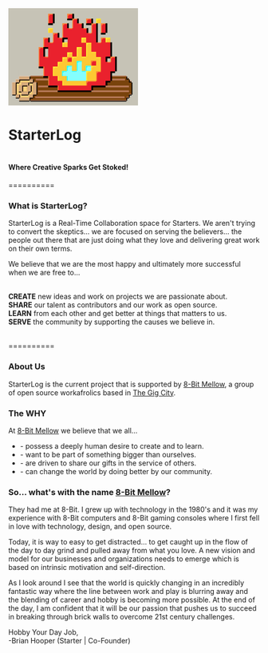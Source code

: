 <img src="img/starterlog.gif" style="display: inline-block;"/>
<h1>StarterLog<h1>
<h4>Where Creative Sparks Get Stoked!</h4>

==========


<h3>What is StarterLog?</h3>
StarterLog is a Real-Time Collaboration space for Starters.  We aren't trying to convert the skeptics... we are focused on serving the believers... the people out there that are just doing what they love and delivering great work on their own terms.

We believe that we are the most happy and ultimately more successful when we are free to...<br><br>

<b>CREATE</b> new ideas and work on projects we are passionate about.<br>
<b>SHARE</b> our talent as contributors and our work as open source. <br>
<b>LEARN</b> from each other and get better at things that matters to us.<br>
<b>SERVE</b> the community by supporting the causes we believe in.<br>
<br>

==========
<h3>About Us</h3>
StarterLog is the current project that is supported by <a href="http://8-bit.me" target="_blank">8-Bit Mellow</a>, a group of open source workafrolics based in <a href="http://thegigcity.com" target="_blank">The Gig City</a>.  

<h3>The <b>WHY</b></h3>
At <a href="http://8-bit.me" target="_blank">8-Bit Mellow</a> we believe that we all...
<ul>
	<li>- possess a deeply human desire to create and to learn.</li>
	<li>- want to be part of something bigger than ourselves.</li>
	<li>- are driven to share our gifts in the service of others.</li>
	<li>- can change the world by doing better by our community.</li>
</ul>

<h3>So... what's with the name <a href="http://8-Bit.me" target="_blank">8-Bit Mellow</a>?</h3>
<p>They had me at 8-Bit. I grew up with technology in the 1980's and it was my experience with 8-Bit computers and 8-Bit gaming consoles where I first fell in love with technology, design, and open source.</p>
<p>Today, it is way to easy to get distracted… to get caught up in the flow of the day to day grind and pulled away from what you love. A new vision and model for our businesses and organizations needs to emerge which is based on intrinsic motivation and self-direction.</p>
<p>As I look around I see that the world is quickly changing in an incredibly fantastic way where the line between work and play is blurring away and the blending of career and hobby is becoming more possible.  At the end of the day, I am confident that it will be our passion that pushes us to succeed in breaking through brick walls to overcome 21st century challenges.</p>
<p>Hobby Your Day Job,<br>
-Brian Hooper (Starter | Co-Founder)</p>



